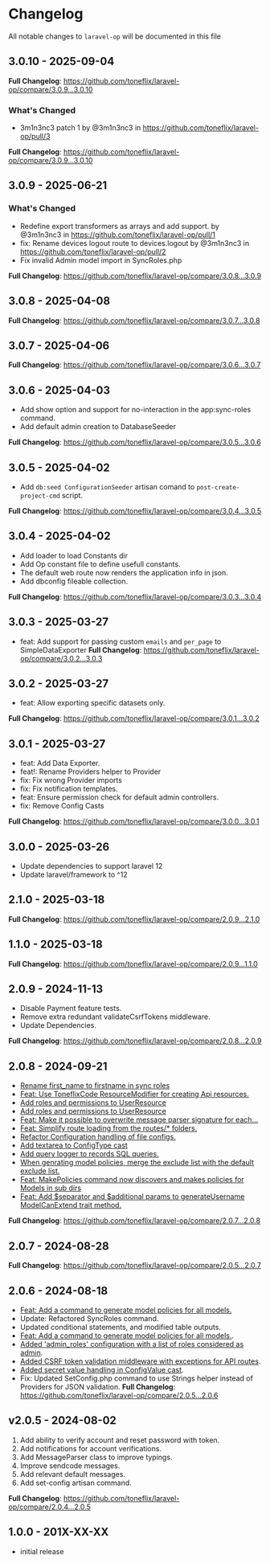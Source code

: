 # Changelog

All notable changes to `laravel-op` will be documented in this file

## 3.0.10 - 2025-09-04

**Full Changelog**: https://github.com/toneflix/laravel-op/compare/3.0.9...3.0.10

### What's Changed

* 3m1n3nc3 patch 1 by @3m1n3nc3 in https://github.com/toneflix/laravel-op/pull/3

**Full Changelog**: https://github.com/toneflix/laravel-op/compare/3.0.9...3.0.10

## 3.0.9 - 2025-06-21

### What's Changed

* Redefine export transformers as arrays and add support. by @3m1n3nc3 in https://github.com/toneflix/laravel-op/pull/1
* fix: Rename devices logout route to devices.logout by @3m1n3nc3 in https://github.com/toneflix/laravel-op/pull/2
* Fix invalid Admin model import in SyncRoles.php

**Full Changelog**: https://github.com/toneflix/laravel-op/compare/3.0.8...3.0.9

## 3.0.8 - 2025-04-08

**Full Changelog**: https://github.com/toneflix/laravel-op/compare/3.0.7...3.0.8

## 3.0.7 - 2025-04-06

**Full Changelog**: https://github.com/toneflix/laravel-op/compare/3.0.6...3.0.7

## 3.0.6 - 2025-04-03

- Add show option and support for no-interaction in the app:sync-roles command.
- Add default admin creation to DatabaseSeeder

**Full Changelog**: https://github.com/toneflix/laravel-op/compare/3.0.5...3.0.6

## 3.0.5 - 2025-04-02

- Add `db:seed ConfigurationSeeder` artisan comand to `post-create-project-cmd` script.

**Full Changelog**: https://github.com/toneflix/laravel-op/compare/3.0.4...3.0.5

## 3.0.4 - 2025-04-02

- Add loader to load Constants dir
- Add Op constant file to define usefull constants.
- The default web route now renders the application info in json.
- Add dbconfig fileable collection.

**Full Changelog**: https://github.com/toneflix/laravel-op/compare/3.0.3...3.0.4

## 3.0.3 - 2025-03-27

- feat: Add support for passing custom `emails` and `per_page` to SimpleDataExporter
  **Full Changelog**: https://github.com/toneflix/laravel-op/compare/3.0.2...3.0.3

## 3.0.2 - 2025-03-27

- feat: Allow exporting specific datasets only.

**Full Changelog**: https://github.com/toneflix/laravel-op/compare/3.0.1...3.0.2

## 3.0.1 - 2025-03-27

- feat: Add Data Exporter.
- feat!: Rename Providers helper to Provider
- fix: Fix wrong Provider imports
- fix: Fix notification templates.
- feat: Ensure permission check for default admin controllers.
- fix: Remove Config Casts

**Full Changelog**: https://github.com/toneflix/laravel-op/compare/3.0.0...3.0.1

## 3.0.0 - 2025-03-26

- Update dependencies to support laravel 12
- Update laravel/framework to ^12

## 2.1.0 - 2025-03-18

**Full Changelog**: https://github.com/toneflix/laravel-op/compare/2.0.9...2.1.0

## 1.1.0 - 2025-03-18

**Full Changelog**: https://github.com/toneflix/laravel-op/compare/2.0.9...1.1.0

## 2.0.9 - 2024-11-13

- Disable Payment feature tests.
- Remove extra redundant validateCsrfTokens middleware.
- Update Dependencies.

**Full Changelog**: https://github.com/toneflix/laravel-op/compare/2.0.8...2.0.9

## 2.0.8 - 2024-09-21

- [Rename first_name to firstname in sync roles](https://github.com/toneflix/laravel-op/commit/1f9c28fa6e1281cbb283fa18744225f4cdfd728a)
- [Feat: Use ToneflixCode ResourceModifier for creating Api resources.](https://github.com/toneflix/laravel-op/commit/2072c0d82e2c816a01541cb462522f86ee2b071c)
- [Add roles and permissions to UserResource](https://github.com/toneflix/laravel-op/commit/832bce2446f3f5c0a834f6d1b115fe4e11371c53)
- [Add roles and permissions to UserResource](https://github.com/toneflix/laravel-op/commit/832bce2446f3f5c0a834f6d1b115fe4e11371c53)
- [Feat: Make it possible to overwrite message parser signature for each…](https://github.com/toneflix/laravel-op/commit/51c63c6679c93bc6bf03b429991b78c5f5f8819e)
- [Feat: Simplify route loading from the routes/* folders.](https://github.com/toneflix/laravel-op/commit/9a6a730eb55d51bbd7ceb2e3beefc061aa002e9d)
- [Refactor Configuration handling of file configs.](https://github.com/toneflix/laravel-op/commit/155cc084865795dcdc721cc5c7b8b0d6f99c799b)
- [Add textarea to ConfigType cast](https://github.com/toneflix/laravel-op/commit/50d6256f6f39e5575cb394b14ac7387773cb473b)
- [Add query logger to records SQL queries.](https://github.com/toneflix/laravel-op/commit/db258aca066c8ef2abef1d9646eae9e9465a8d03)
- [When genrating model policies, merge the exclude list with the default exclude list.](https://github.com/toneflix/laravel-op/commit/ce2bd8bf093e042ece93f8db0a4b60f3561dfa37)
- [Feat: MakePolicies command now discovers and makes policies for Models in sub dirs](https://github.com/toneflix/laravel-op/commit/d9ac395a58600a86228c449d39c52b4443a574c3)
- [Feat: Add $separator and $additional params to generateUsername ModelCanExtend trait method.
  ](https://github.com/toneflix/laravel-op/commit/57d9d8f1ad244336c68fc2cd1a63d831ce91497c)

**Full Changelog**: https://github.com/toneflix/laravel-op/compare/2.0.7...2.0.8

## 2.0.7 - 2024-08-28

**Full Changelog**: https://github.com/toneflix/laravel-op/compare/2.0.5...2.0.7

## 2.0.6 - 2024-08-18

* [Feat: Add a command to generate model policies for all models.](https://github.com/toneflix/laravel-op/commit/646e6d794dddee9698cf1de08a1e4b5c0a0233f2)
* Update: Refactored SyncRoles command.
* Updated conditional statements, and modified table outputs.
* [Feat: Add a command to generate model policies for all models.](https://github.com/toneflix/laravel-op/commit/646e6d794dddee9698cf1de08a1e4b5c0a0233f2).
* [Added 'admin_roles' configuration with a list of roles considered as admin](https://github.com/toneflix/laravel-op/commit/c8abd9dc61349519095db62cd4fef6432c363f63).
* [Added CSRF token validation middleware with exceptions for API routes](https://github.com/toneflix/laravel-op/commit/29654e23cd07166b97f7864c302742b03c8441cb).
* [Added secret value handling in ConfigValue cast](https://github.com/toneflix/laravel-op/commit/9c37a7291091794578c657b374ce84beeb4399c3).
* Fix: Updated SetConfig.php command to use Strings helper instead of Providers for JSON validation.
  **Full Changelog**: https://github.com/toneflix/laravel-op/compare/2.0.5...2.0.6

## v2.0.5 - 2024-08-02

1. Add ability to verify account and reset password with token.
2. Add notifications for account verifications.
3. Add MessageParser class to improve typings.
4. Improve sendcode messages.
5. Add relevant default messages.
6. Add set-config artisan command.

**Full Changelog**: https://github.com/toneflix/laravel-op/compare/2.0.4...2.0.5

## 1.0.0 - 201X-XX-XX

- initial release
